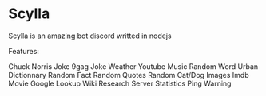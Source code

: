# Scylla
Scylla is an amazing bot discord writted in nodejs


Features:

Chuck Norris Joke
9gag Joke
Weather
Youtube Music
Random Word 
Urban Dictionnary
Random Fact
Random Quotes
Random Cat/Dog Images
Imdb Movie
Google Lookup
Wiki Research
Server Statistics
Ping
Warning



